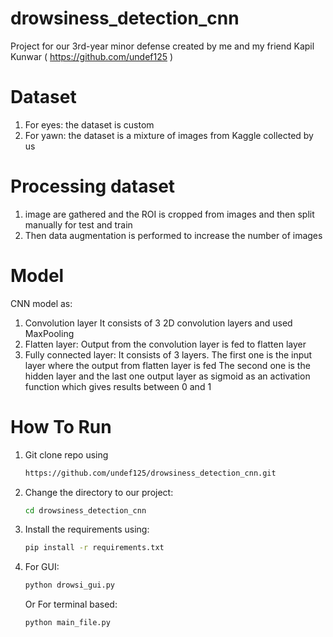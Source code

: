 # drowsiness_detection_cnn
Project for our 3rd-year minor defense created by me and my friend Kapil Kunwar ( https://github.com/undef125 )

# Dataset
1) For eyes: the dataset is custom
2) For yawn: the dataset is a mixture of images from Kaggle collected by us

# Processing dataset
1) image are gathered and the ROI is cropped from images and then split manually for test and train
2) Then data augmentation is performed to increase the number of images

# Model
CNN model as:
1) Convolution layer
    It consists of 3 2D convolution layers and used MaxPooling
2) Flatten layer:
    Output from the convolution layer is fed to flatten layer
3) Fully connected layer:
    It consists of 3 layers. The first one is the input layer where the output from flatten layer is fed
    The second one is the hidden layer and the last one output layer as sigmoid as an activation function
    which gives results between 0 and 1
    
# How To Run
1) Git clone repo using
    ```sh 
    https://github.com/undef125/drowsiness_detection_cnn.git
    ```
2) Change the directory to our project:
    ```sh
    cd drowsiness_detection_cnn
    ```
4) Install the requirements using:
    ```sh
    pip install -r requirements.txt
    ```
5) For GUI:
    ```sh
    python drowsi_gui.py
    ```
    Or
    For terminal based:
    ```sh
    python main_file.py
    ```

